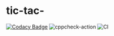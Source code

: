 # tic-tac-

[![Codacy Badge](https://api.codacy.com/project/badge/Grade/d88222e1e065411cad8c5f2f10cfbb63)](https://app.codacy.com/manual/99002470/tic-tac-?utm_source=github.com&utm_medium=referral&utm_content=99002470/tic-tac-&utm_campaign=Badge_Grade_Dashboard)
![cppcheck-action](https://github.com/99002470/tic-tac-/workflows/cppcheck-action/badge.svg?branch=master)
![CI](https://github.com/99002470/tic-tac-/workflows/CI/badge.svg?branch=master)
